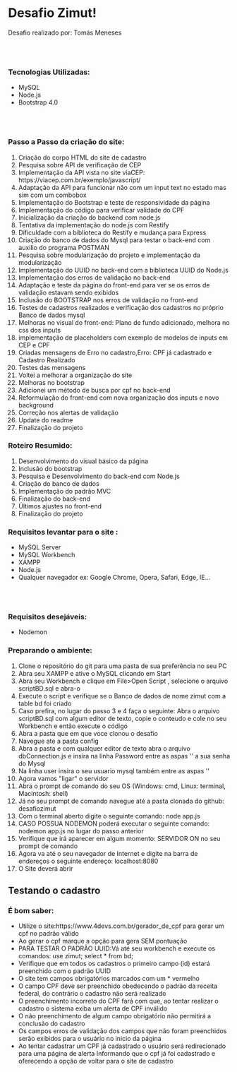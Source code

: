 <h1>Desafio Zimut!</h1>
<p>Desafio realizado por: Tomás Meneses</p><br/><br/>

<h3>Tecnologias Utilizadas:</h3>
<ul>
    <li>MySQL</li>
    <li>Node.js</li>
    <li>Bootstrap 4.0</li>
</ul><br><br>

<h3>Passo a Passo da criação do site:</h3>
<ol>
    <li>Criação do corpo HTML do site de cadastro</li>
    <li>Pesquisa sobre API de verificação de CEP</li>
    <li>Implementação da API vista no site viaCEP: https://viacep.com.br/exemplo/javascript/</li>
    <li>Adaptação da API para funcionar não com um input text no estado mas sim com um combobox</li>
    <li>Implementação do Bootstrap e teste de responsividade da página</li>
    <li>Implementação do código para verificar validade do CPF</li>
    <li>Inicialização da criação do backend com node.js</li>
    <li>Tentativa da implementação do node.js com Restify</li>
    <li>Dificuldade com a biblioteca do Restify e mudança para Express</li>
    <li>Criação do banco de dados do Mysql para testar o back-end com auxilio do programa POSTMAN</li>
    <li>Pesquisa sobre modularização do projeto e implementação da modularização</li>
    <li>Implementação do UUID no back-end com a biblioteca UUID do Node.js</li>
    <li>Implementação dos erros de validação no back-end</li>
    <li>Adaptação e teste da página do front-end para ver se os erros de validação estavam sendo exibidos</li>
    <li>Inclusão do BOOTSTRAP nos erros de validação no front-end</li>
    <li>Testes de cadastros realizados e verificação dos cadastros no próprio Banco de dados mysql </li>
    <li>Melhoras no visual do front-end: Plano de fundo adicionado, melhora no css dos inputs</li>
    <li>implementação de placeholders com exemplo de modelos de inputs em CEP e CPF</li>
    <li>Criadas mensagens de Erro no cadastro,Erro: CPF já cadastrado e Cadastro Realizado</li>
    <li>Testes das mensagens</li>
    <li>Voltei a melhorar a organização do site</li>
    <li>Melhoras no bootstrap</li>
    <li>Adicionei um método de busca por cpf no back-end</li>
    <li>Reformulação do front-end com nova organização dos inputs e novo background</li>
    <li>Correção nos alertas de validação</li>
    <li>Update do readme</li>
    <li>Finalização do projeto</li>

</ol>
<h3>Roteiro Resumido:</h3>
<ol>
    <li>Desenvolvimento do visual básico da página</li>
    <li>Inclusão do bootstrap</li>
    <li>Pesquisa e Desenvolvimento do back-end com Node.js</li>
    <li>Criação do banco de dados</li>
    <li>Implementação do padrão MVC</li>
    <li>Finalização do back-end</li>
    <li>Últimos ajustes no front-end</li>
    <li>Finalização do projeto</li>
</ol>

<h3>Requisitos levantar para o site :</h3>
<ul>
    <li>MySQL Server</li>
    <li>MySQL Workbench</li>
    <li>XAMPP</li>
    <li>Node.js</li>
    <li>Qualquer navegador ex: Google Chrome, Opera, Safari, Edge, IE...</li>
    
</ul><br><br>
<h3>Requisitos desejáveis:</h3>
<ul>
    <li>Nodemon</li>
</ul>

<h3>Preparando o ambiente:</h3>
<ol>
    <li>Clone o repositório do git para uma pasta de sua preferência no seu PC</li>
    <li>Abra seu XAMPP e ative o MySQL clicando em Start</li>
    <li>Abra seu Workbench e clique em File>Open Script , selecione o arquivo scriptBD.sql e abra-o </li>
    <li>Execute o script e verifique se o Banco de dados de nome zimut com a table bd foi criado</li>
    <li>Caso prefira, no lugar do passo 3 e 4 faça o seguinte: Abra o arquivo scriptBD.sql com algum editor de texto, copie o conteudo e cole no seu Workbench e então execute o código</li>
    <li>Abra a pasta que em que voce clonou o desafio</li>
    <li>Navegue ate a pasta config</li>
    <li>Abra a pasta e com qualquer editor de texto abra o arquivo dbConnection.js e insira na linha Password entre as aspas '' a sua senha do Mysql </li>
    <li>Na linha user insira o seu usuario mysql também entre as aspas ''</li>
    <li>Agora vamos "ligar" o servidor</li>
    <li>Abra o prompt de comando do seu OS (Windows: cmd, Linux: terminal, Macintosh: shell)</li>
    <li>Já no seu prompt de comando navegue até a pasta clonada do github: desafiozimut</li>
    <li>Com o terminal aberto digite o seguinte comando: node app.js</li>
    <li>CASO POSSUA NODEMON poderá executar o seguinte comando: nodemon app.js no lugar do passo anterior</li>
    <li>Verifique que irá aparecer em algum momento: SERVIDOR ON no seu prompt de comando</li>
    <li>Agora va até o seu navegador de Internet e digite na barra de endereços o seguinte endereço: localhost:8080</li>
    <li>O Site deverá abrir</li>
</ol>

<h2>Testando o cadastro</h2>



<h3>É bom saber:</h3>
<ul>
    <li>Utilize o site:https://www.4devs.com.br/gerador_de_cpf para gerar um cpf no padrão válido </li>
    <li>Ao gerar o cpf marque a opção para gera SEM pontuação</li>
    <li><hard>PARA TESTAR O PADRÃO UUID:</hard>Vá até seu workbench e execute os comandos: use zimut; select * from bd;</li>
    <li>Verifique que em todos os cadastros o primeiro campo (id) estará preenchido com o padrão UUID</li>
    <li>O site tem campos obrigatórios marcados com um * vermelho</li>
    <li>O campo CPF deve ser preenchido obedecendo o padrão da receita federal, do contrário o cadastro não será realizado</li>
    <li>O preenchimento incorreto do CPF fará com que, ao tentar realizar o cadastro o sistema exiba um alerta de CPF inválido</li>
    <li>O não preenchimento de algum campo obrigatório não permitirá a conclusão do cadastro</li>
    <li>Os campos erros de validação dos campos que não foram preenchidos serão exibidos para o usuário no inicio da página</li>
    <li>Ao tentar cadastrar um CPF já cadastrado o usuário será redirecionado para uma página de alerta Informando que o cpf já foi cadastrado e oferecendo a opção de voltar para o site de cadastro</li>
</ul>

